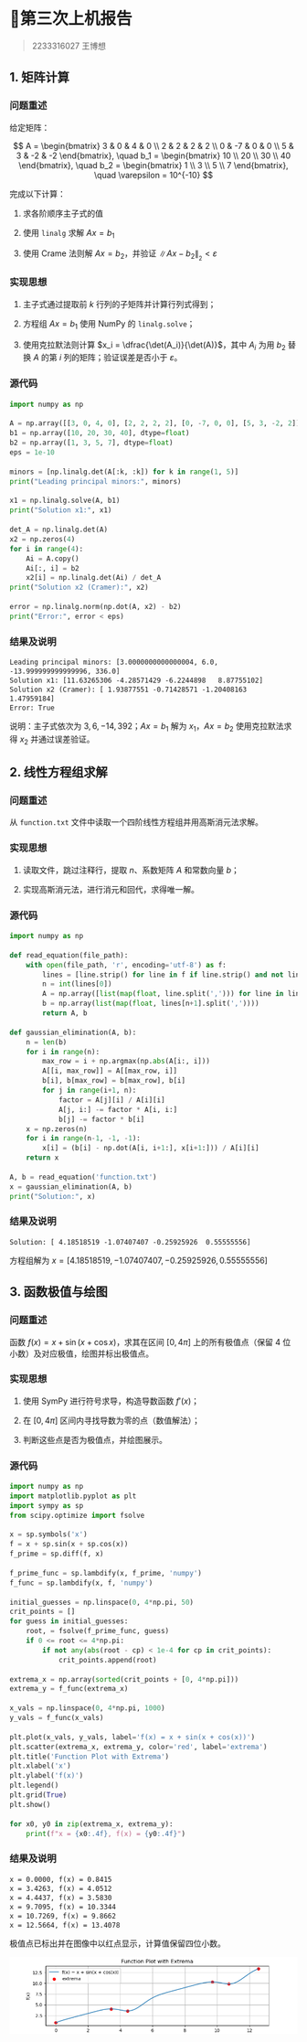 # 第三次上机报告

> 2233316027 王博想

## 1. 矩阵计算

### 问题重述

给定矩阵：

$$
A = \begin{bmatrix} 3 & 0 & 4 & 0 \\ 2 & 2 & 2 & 2 \\ 0 & -7 & 0 & 0 \\ 5 & 3 & -2 & -2 \end{bmatrix}, \quad b_1 = \begin{bmatrix} 10 \\ 20 \\ 30 \\ 40 \end{bmatrix}, \quad b_2 = \begin{bmatrix} 1 \\ 3 \\ 5 \\ 7 \end{bmatrix}, \quad \varepsilon = 10^{-10}
$$

完成以下计算：

1. 求各阶顺序主子式的值
    
2. 使用 `linalg` 求解 $Ax = b_1$
    
3. 使用 Crame 法则解 $Ax = b_2$，并验证 $\|Ax - b_2\|_{_{2}} < \varepsilon$
    

### 实现思想

1. 主子式通过提取前 $k$ 行列的子矩阵并计算行列式得到；
    
2. 方程组 $Ax = b_1$ 使用 NumPy 的 `linalg.solve`；
    
3. 使用克拉默法则计算 $x_i = \dfrac{\det(A_i)}{\det(A)}$，其中 $A_i$ 为用 $b_2$ 替换 $A$ 的第 $i$ 列的矩阵；验证误差是否小于 $\varepsilon$。
    

### 源代码

```python
import numpy as np

A = np.array([[3, 0, 4, 0], [2, 2, 2, 2], [0, -7, 0, 0], [5, 3, -2, 2]], dtype=float)
b1 = np.array([10, 20, 30, 40], dtype=float)
b2 = np.array([1, 3, 5, 7], dtype=float)
eps = 1e-10

minors = [np.linalg.det(A[:k, :k]) for k in range(1, 5)]
print("Leading principal minors:", minors)

x1 = np.linalg.solve(A, b1)
print("Solution x1:", x1)

det_A = np.linalg.det(A)
x2 = np.zeros(4)
for i in range(4):
    Ai = A.copy()
    Ai[:, i] = b2
    x2[i] = np.linalg.det(Ai) / det_A
print("Solution x2 (Cramer):", x2)

error = np.linalg.norm(np.dot(A, x2) - b2)
print("Error:", error < eps)
```

### 结果及说明

```
Leading principal minors: [3.0000000000000004, 6.0, -13.999999999999996, 336.0]
Solution x1: [11.63265306 -4.28571429 -6.2244898   8.87755102]
Solution x2 (Cramer): [ 1.93877551 -0.71428571 -1.20408163  1.47959184]
Error: True
```

说明：主子式依次为 $3, 6, -14, 392$；$Ax = b_1$ 解为 $x_1$，$Ax = b_2$ 使用克拉默法求得 $x_2$ 并通过误差验证。

## 2. 线性方程组求解

### 问题重述

从 `function.txt` 文件中读取一个四阶线性方程组并用高斯消元法求解。

### 实现思想

1. 读取文件，跳过注释行，提取 $n$、系数矩阵 $A$ 和常数向量 $b$；
    
2. 实现高斯消元法，进行消元和回代，求得唯一解。
    

### 源代码

```python
import numpy as np

def read_equation(file_path):
    with open(file_path, 'r', encoding='utf-8') as f:
        lines = [line.strip() for line in f if line.strip() and not line.startswith('#')]
        n = int(lines[0])
        A = np.array([list(map(float, line.split(','))) for line in lines[1:n+1]])
        b = np.array(list(map(float, lines[n+1].split(','))))
        return A, b

def gaussian_elimination(A, b):
    n = len(b)
    for i in range(n):
        max_row = i + np.argmax(np.abs(A[i:, i]))
        A[[i, max_row]] = A[[max_row, i]]
        b[i], b[max_row] = b[max_row], b[i]
        for j in range(i+1, n):
            factor = A[j][i] / A[i][i]
            A[j, i:] -= factor * A[i, i:]
            b[j] -= factor * b[i]
    x = np.zeros(n)
    for i in range(n-1, -1, -1):
        x[i] = (b[i] - np.dot(A[i, i+1:], x[i+1:])) / A[i][i]
    return x

A, b = read_equation('function.txt')
x = gaussian_elimination(A, b)
print("Solution:", x)
```

### 结果及说明

```
Solution: [ 4.18518519 -1.07407407 -0.25925926  0.55555556]
```

方程组解为 $x = [ 4.18518519,-1.07407407,-0.25925926,0.55555556]$

## **3. 函数极值与绘图**

### 问题重述

函数 $f(x) = x + \sin(x + \cos x)$，求其在区间 $[0, 4\pi]$ 上的所有极值点（保留 4 位小数）及对应极值，绘图并标出极值点。

### 实现思想

1. 使用 SymPy 进行符号求导，构造导数函数 $f'(x)$；
    
2. 在 $[0, 4\pi]$ 区间内寻找导数为零的点（数值解法）；
    
3. 判断这些点是否为极值点，并绘图展示。
    

### 源代码

```python
import numpy as np
import matplotlib.pyplot as plt
import sympy as sp
from scipy.optimize import fsolve

x = sp.symbols('x')
f = x + sp.sin(x + sp.cos(x))
f_prime = sp.diff(f, x)

f_prime_func = sp.lambdify(x, f_prime, 'numpy')
f_func = sp.lambdify(x, f, 'numpy')

initial_guesses = np.linspace(0, 4*np.pi, 50)
crit_points = []
for guess in initial_guesses:
    root, = fsolve(f_prime_func, guess)
    if 0 <= root <= 4*np.pi:
        if not any(abs(root - cp) < 1e-4 for cp in crit_points):
            crit_points.append(root)

extrema_x = np.array(sorted(crit_points + [0, 4*np.pi]))
extrema_y = f_func(extrema_x)

x_vals = np.linspace(0, 4*np.pi, 1000)
y_vals = f_func(x_vals)

plt.plot(x_vals, y_vals, label='f(x) = x + sin(x + cos(x))')
plt.scatter(extrema_x, extrema_y, color='red', label='extrema')
plt.title('Function Plot with Extrema')
plt.xlabel('x')
plt.ylabel('f(x)')
plt.legend()
plt.grid(True)
plt.show()

for x0, y0 in zip(extrema_x, extrema_y):
    print(f"x = {x0:.4f}, f(x) = {y0:.4f}")
```

### 结果及说明

```
x = 0.0000, f(x) = 0.8415
x = 3.4263, f(x) = 4.0512
x = 4.4437, f(x) = 3.5830
x = 9.7095, f(x) = 10.3344
x = 10.7269, f(x) = 9.8662
x = 12.5664, f(x) = 13.4078
```

极值点已标出并在图像中以红点显示，计算值保留四位小数。

![](./figure_1.png)
